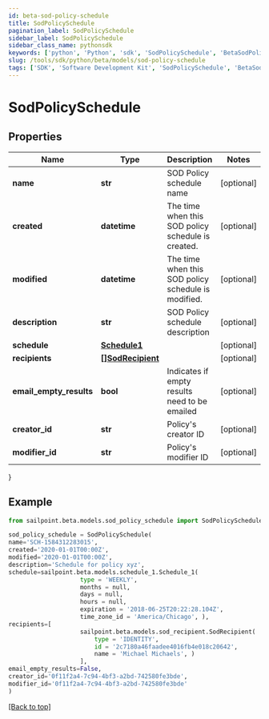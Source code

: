 ```yaml
---
id: beta-sod-policy-schedule
title: SodPolicySchedule
pagination_label: SodPolicySchedule
sidebar_label: SodPolicySchedule
sidebar_class_name: pythonsdk
keywords: ['python', 'Python', 'sdk', 'SodPolicySchedule', 'BetaSodPolicySchedule'] 
slug: /tools/sdk/python/beta/models/sod-policy-schedule
tags: ['SDK', 'Software Development Kit', 'SodPolicySchedule', 'BetaSodPolicySchedule']
---
```


# SodPolicySchedule


## Properties

Name | Type | Description | Notes
------------ | ------------- | ------------- | -------------
**name** | **str** | SOD Policy schedule name | [optional] 
**created** | **datetime** | The time when this SOD policy schedule is created. | [optional] 
**modified** | **datetime** | The time when this SOD policy schedule is modified. | [optional] 
**description** | **str** | SOD Policy schedule description | [optional] 
**schedule** | [**Schedule1**](schedule1) |  | [optional] 
**recipients** | [**[]SodRecipient**](sod-recipient) |  | [optional] 
**email_empty_results** | **bool** | Indicates if empty results need to be emailed | [optional] 
**creator_id** | **str** | Policy's creator ID | [optional] 
**modifier_id** | **str** | Policy's modifier ID | [optional] 
}

## Example

```python
from sailpoint.beta.models.sod_policy_schedule import SodPolicySchedule

sod_policy_schedule = SodPolicySchedule(
name='SCH-1584312283015',
created='2020-01-01T00:00Z',
modified='2020-01-01T00:00Z',
description='Schedule for policy xyz',
schedule=sailpoint.beta.models.schedule_1.Schedule_1(
                    type = 'WEEKLY', 
                    months = null, 
                    days = null, 
                    hours = null, 
                    expiration = '2018-06-25T20:22:28.104Z', 
                    time_zone_id = 'America/Chicago', ),
recipients=[
                    sailpoint.beta.models.sod_recipient.SodRecipient(
                        type = 'IDENTITY', 
                        id = '2c7180a46faadee4016fb4e018c20642', 
                        name = 'Michael Michaels', )
                    ],
email_empty_results=False,
creator_id='0f11f2a4-7c94-4bf3-a2bd-742580fe3bde',
modifier_id='0f11f2a4-7c94-4bf3-a2bd-742580fe3bde'
)

```
[[Back to top]](#) 

